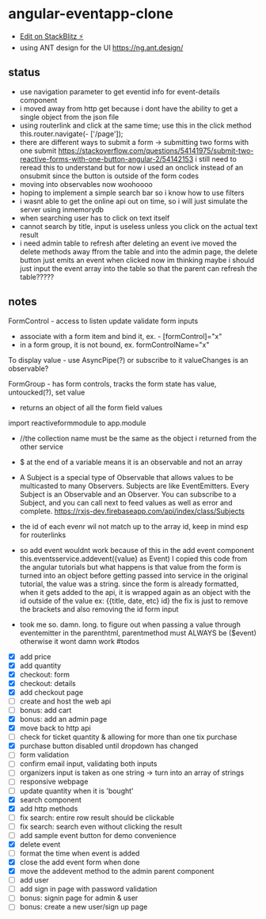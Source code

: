 # angular-eventapp-clone

- [Edit on StackBlitz ⚡️](https://stackblitz.com/edit/angular-eventapp-clone)
- using ANT design for the UI 
https://ng.ant.design/

## status
- use navigation parameter to get eventid info for event-details component
- i moved away from http get because i dont have the ability to get a single object from the json file
- using routerlink and click at the same time; use this in the click method this.router.navigate(- ['/page']);
- there are different ways to submit a form -> submitting two forms with one submit
https://stackoverflow.com/questions/54141975/submit-two-reactive-forms-with-one-button-angular-2/54142153
i still need to reread this to understand
but for now i used an onclick instead of an onsubmit since the button is outside of the form codes
- moving into observables now woohoooo
- hoping to implement a simple search bar so i know how to use filters
- i wasnt able to get the online api out on time, so i will just simulate the server using inmemorydb
- when searching user has to click on text itself
- cannot search by title, input is useless unless you click on the actual text result 
- i need admin table to refresh after deleting an event
ive  moved the delete methods away ffrom the table and into the admin page, the delete button just emits an event when clicked
now im thinking maybe i should just input the event array into the table so that the parent can refresh the table?????

## notes
FormControl - access to listen update validate form inputs
- associate with a form item and bind it, ex. - [formControl]="x"
- in a form group, it is not bound, ex. formControlName="x"

To display value - use AsyncPipe(?) or subscribe to it
valueChanges is an observable?

FormGroup - has form controls, tracks the form state
has value, untoucked(?), set value
- returns an object of all the form field values

import reactiveformmodule to app.module

-  //the collection name must be the same as the object i returned from the other service
- $ at the end of a variable means it is an observable and not an array 
- A Subject is a special type of Observable that allows values to be multicasted to many Observers. Subjects are like EventEmitters.
Every Subject is an Observable and an Observer. You can subscribe to a Subject, and you can call next to feed values as well as error and complete.
https://rxjs-dev.firebaseapp.com/api/index/class/Subjects
- the id of each evenr wil not match up to the array id, keep in mind esp for routerlinks
- so add event wouldnt work because of this in the add event component
this.eventsservice.addevent({value} as Event)
I copied this code from the angular tutorials but what happens is that value from the form is turned into an object before getting passed into service
in the original tutorial, the value was a string. since the form is already formatted, when it gets added to the api, it is wrapped again as an object with the id outside of the value ex: {{title, date, etc} id}
the fix is just to remove the brackets and also removing the id form input

- took me so. damn. long. to figure out
when passing a value through eventemitter
in the parenthtml, parentmethod must ALWAYS be ($event) otherwise it wont damn work
#todos
- [x] add price
- [x] add quantity
- [x] checkout: form
- [x] checkout: details
- [x] add checkout page
- [ ] create and host the web api 
- [ ] bonus: add cart
- [x] bonus: add an admin page
- [x] move back to http api
- [ ] check for ticket quantity & allowing for more than one tix purchase
- [x] purchase button disabled until dropdown has changed
- [ ] form validation 
- [ ] confirm email input, validating both inputs
- [ ] organizers input is taken as one string -> turn into an array of strings
- [ ] responsive webpage
- [ ] update quantity when it is 'bought'
- [x] search component
- [x] add http methods
- [ ] fix search: entire row result should be clickable
- [ ] fix search: search even without clicking the result
- [ ] add sample event button for demo convenience
- [x] delete event
- [ ] format the time when event is added
- [x] close the add event form when done
- [x] move the addevent method to the admin parent component
- [ ] add user
- [ ] add sign in page with password validation
- [ ] bonus: signin page for admin & user
- [ ] bonus: create a new user/sign up page